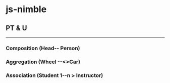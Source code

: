 # js-nimble
## PT & U

-----------------
### Composition (Head-- <filled>Person)
### Aggregation (Wheel --<>Car)
### Association (Student 1--n > Instructor)
